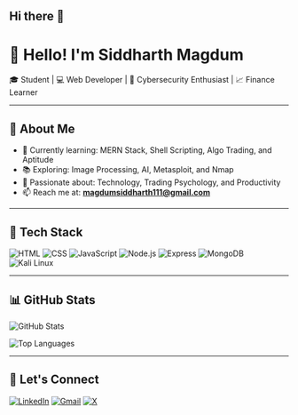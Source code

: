 ## Hi there 👋
# 👋 Hello! I'm Siddharth Magdum

🎓 Student | 💻 Web Developer | 🔐 Cybersecurity Enthusiast | 📈 Finance Learner

---

## 🚀 About Me
- 🌱 Currently learning: MERN Stack, Shell Scripting, Algo Trading, and Aptitude
- 📚 Exploring: Image Processing, AI, Metasploit, and Nmap
- 🧠 Passionate about: Technology, Trading Psychology, and Productivity
- 📫 Reach me at: **magdumsiddharth111@gmail.com**

---

## 🧰 Tech Stack
![HTML](https://img.shields.io/badge/-HTML5-E34F26?logo=html5&logoColor=white)
![CSS](https://img.shields.io/badge/-CSS3-1572B6?logo=css3&logoColor=white)
![JavaScript](https://img.shields.io/badge/-JavaScript-F7DF1E?logo=javascript&logoColor=black)
![Node.js](https://img.shields.io/badge/-Node.js-339933?logo=node.js&logoColor=white)
![Express](https://img.shields.io/badge/-Express-black?logo=express&logoColor=white)
![MongoDB](https://img.shields.io/badge/-MongoDB-47A248?logo=mongodb&logoColor=white)
![Kali Linux](https://img.shields.io/badge/-Kali%20Linux-557C94?logo=kalilinux&logoColor=white)

---

## 📊 GitHub Stats
![GitHub Stats](https://github-readme-stats.vercel.app/api?username=detective116&show_icons=true&theme=radical)

![Top Languages](https://github-readme-stats.vercel.app/api/top-langs/?username=detective116&layout=compact&theme=radical)

---

## 🔗 Let's Connect
[![LinkedIn](https://img.shields.io/badge/-LinkedIn-blue?logo=linkedin&logoColor=white)](https://www.linkedin.com/in/siddharth-magdum-750128258/)
[![Gmail](https://img.shields.io/badge/-Gmail-D14836?logo=gmail&logoColor=white)](mailto:magdumsiddharth111@gmail.com)
[![X](https://img.shields.io/badge/-X-black?logo=twitter&logoColor=white)](https://x.com/Siddhar13651260)



<!--
**detective116/detective116** is a ✨ _special_ ✨ repository because its `README.md` (this file) appears on your GitHub profile.

Here are some ideas to get you started:

- 🔭 I’m currently working on ...
- 🌱 I’m currently learning ...
- 👯 I’m looking to collaborate on ...
- 🤔 I’m looking for help with ...
- 💬 Ask me about ...
- 📫 How to reach me: ...
- 😄 Pronouns: ...
- ⚡ Fun fact: ...
-->
